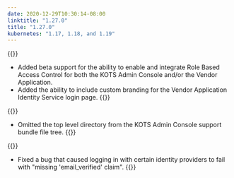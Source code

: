 ```yaml
---
date: 2020-12-29T10:30:14-08:00
linktitle: "1.27.0"
title: "1.27.0"
kubernetes: "1.17, 1.18, and 1.19"
---
```


{{<features>}}
* Added beta support for the ability to enable and integrate Role Based Access Control for both the KOTS Admin Console and/or the Vendor Application.
* Added the ability to include custom branding for the Vendor Application Identity Service login page.
{{</features>}}

{{<changes>}}
* Omitted the top level directory from the KOTS Admin Console support bundle file tree.
{{</changes>}}

{{<fixes>}}
* Fixed a bug that caused logging in with certain identity providers to fail with "missing 'email_verified' claim".
{{</fixes>}}
